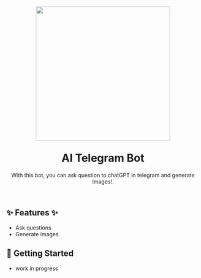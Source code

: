 <h1 align="center">
  <p align="center"> <img width:="auto" height ="350" src="https://github.com/N0rule/telegram-twitch-bot/assets/30196774/b602318f-cf5f-408e-9ea9-2155373ef528"> </p>
  AI Telegram Bot
  <br>
</h1>


<p align="center"> With this bot, you can ask question to chatGPT in telegram and generate Images!.</p>
<br>

## ✨ Features ✨
- Ask questions
- Generate images
## 🚀 Getting Started

- work in progress
